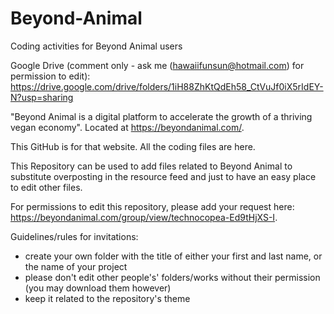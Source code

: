 # Beyond-Animal
Coding activities for Beyond Animal users

Google Drive (comment only - ask me (hawaiifunsun@hotmail.com) for permission to edit): https://drive.google.com/drive/folders/1iH88ZhKtQdEh58_CtVuJf0iX5rIdEY-N?usp=sharing

"Beyond Animal is a digital platform to accelerate the growth of a thriving vegan economy". Located at https://beyondanimal.com/.

This GitHub is for that website. All the coding files are here.

This Repository can be used to add files related to Beyond Animal to substitute overposting in the resource feed and just to have an easy place to edit other files.

For permissions to edit this repository, please add your request here: https://beyondanimal.com/group/view/technocopea-Ed9tHjXS-I.

Guidelines/rules for invitations:
- create your own folder with the title of either your first and last name, or the name of your project
- please don't edit other people's' folders/works without their permission (you may download them however)
- keep it related to the repository's theme
